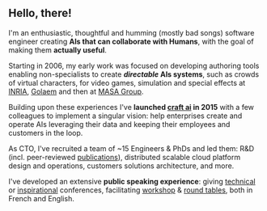## Hello, there!

I'm an enthusiastic, thoughtful and humming (mostly bad songs) software engineer creating **AIs that can collaborate with Humans**, with the goal of making them **actually useful**.

Starting in 2006, my early work was focused on developing authoring tools enabling non-specialists to create **_directable_ AIs systems**, such as crowds of virtual characters, for video games, simulation and special effects at [INRIA](https://inria.fr), [Golaem](http://golaem.com) and then at [MASA Group](https://masasim.com).

Building upon these experiences I've **launched [craft ai](https://craft.ai) in 2015** with a few colleagues to implement a singular vision: help enterprises create and operate AIs leveraging their data and keeping their employees and customers in the loop.

As CTO, I've recruited a team of ~15 Engineers & PhDs and led them: R&D (incl. peer-reviewed [publications](https://github.com/craft-ai/sci)), distributed scalable cloud platform design and operations, customers solutions architecture, and more.

I've developed an extensive **public speaking experience**: giving [technical](https://www.gdcvault.com/play/1020571/Environmentally-Conscious-AI-Improving-Spatial) or [inspirational](https://www.youtube.com/watch?v=jzXtmjC78r4) conferences, facilitating [workshop](https://sc21.fr/total-retour-sur-la-session-aiforleaders-du-24-mai/) & [round tables](https://www.craft.ai/blog/ai-night-2019-explainable-ai-workshop), both in French and English.
